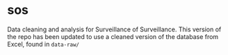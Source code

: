 # sos

Data cleaning and analysis for Surveillance of Surveillance. This version of the repo has been updated to use a cleaned version of the database from Excel, found in `data-raw/`